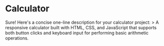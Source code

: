 # Calculator
Sure! Here's a concise one-line description for your calculator project:  > A responsive calculator built with HTML, CSS, and JavaScript that supports both button clicks and keyboard input for performing basic arithmetic operations.
